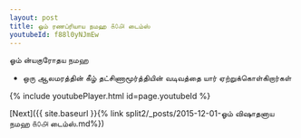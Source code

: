 ```yaml
---
layout: post
title: ஓம் ரணப்ரியாய நமஹ ௧௦௮ டைம்ஸ்
youtubeId: f88l0yNJmEw
---
```

 
 
 ஓம் ன்யகுரோதய நமஹ  
 
 -  ஒரு ஆலமரத்தின் கீழ் தட்சிணாமூர்த்தியின் வடிவத்தை யார் ஏற்றுக்கொள்கிறார்கள் 
 
  
 
  
 
 
 
 
 
 


{% include youtubePlayer.html id=page.youtubeId %}
 
[Next]({{ site.baseurl }}{% link  split2/_posts/2015-12-01-ஓம் விஷாதனாய நமஹ ௧௦௮ டைம்ஸ்.md%})
 
